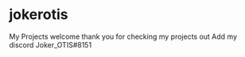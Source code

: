 # jokerotis
My Projects
welcome thank you for checking my projects out
Add my discord  Joker_OTIS#8151
